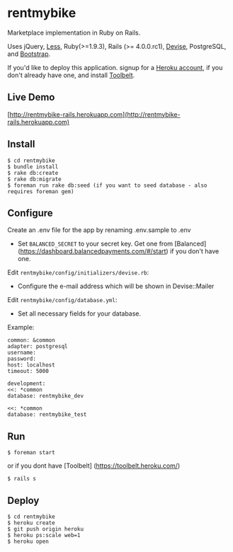 rentmybike
============

Marketplace implementation in Ruby on Rails.

Uses jQuery, [Less](http://lesscss.org/), Ruby(>=1.9.3), Rails (>= 4.0.0.rc1), [Devise](https://github.com/plataformatec/devise), PostgreSQL, and
[Bootstrap](http://twitter.github.com/bootstrap/).

If you'd like to deploy this application. signup for a [Heroku account](http://www.heroku.com/signup), if you don't already have one, and install [Toolbelt](https://toolbelt.heroku.com/).


Live Demo
----------

[http://rentmybike-rails.herokuapp.com](http://rentmybike-rails.herokuapp.com)


Install
--------

    $ cd rentmybike
    $ bundle install
    $ rake db:create
    $ rake db:migrate
    $ foreman run rake db:seed (if you want to seed database - also requires foreman gem)


Configure
----------

Create an .env file for the app by renaming .env.sample to .env

* Set `BALANCED_SECRET` to your secret key. Get one from [Balanced] (https://dashboard.balancedpayments.com/#/start) if you don't have one.

Edit `rentmybike/config/initializers/devise.rb`:

* Configure the e-mail address which will be shown in Devise::Mailer

Edit `rentmybike/config/database.yml`:

* Set all necessary fields for your database.

Example:

```
common: &common
adapter: postgresql
username:
password:
host: localhost
timeout: 5000
```

```
development:
<<: *common
database: rentmybike_dev
```

```test:
<<: *common
database: rentmybike_test
```



Run
----

    $ foreman start

or if you dont have [Toolbelt] (https://toolbelt.heroku.com/)

    $ rails s


Deploy
-------

    $ cd rentmybike
    $ heroku create
    $ git push origin heroku
    $ heroku ps:scale web=1
    $ heroku open
